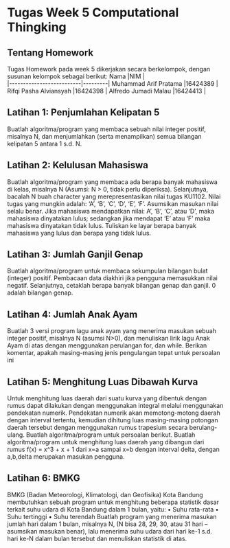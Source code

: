 # Tugas Week 5 Computational Thingking

## Tentang Homework
Tugas Homework pada week 5 dikerjakan secara berkelompok, dengan susunan kelompok sebagai berikut:
Nama                       |NIM      |  
|--------------------------|---------|
Muhammad Arif Pratama      |16424389 | 
Rifqi Pasha Alviansyah     |16424398 |
Alfredo Jumadi Malau       |16424413 |

## Latihan 1: Penjumlahan Kelipatan 5
Buatlah algoritma/program yang membaca sebuah nilai integer positif, misalnya N, dan menjumlahkan (serta menampilkan) semua bilangan kelipatan 5 antara 1 s.d. N.

## Latihan 2: Kelulusan Mahasiswa
Buatlah algoritma/program yang membaca ada berapa banyak mahasiswa di kelas, misalnya N (Asumsi: N > 0, tidak perlu diperiksa).
Selanjutnya, bacalah N buah character yang merepresentasikan nilai tugas KU1102. 
Nilai tugas yang mungkin adalah: ‘A’, ‘B’, ‘C’, ‘D’, ‘E’, ‘F’. Asumsikan masukan nilai selalu benar.
Jika mahasiswa mendapatkan nilai: A’, ‘B’, ‘C’, atau ‘D’, maka mahasiswa dinyatakan lulus; 
sedangkan jika mendapat ‘E’ atau ‘F’ maka mahasiswa dinyatakan tidak lulus.
Tuliskan ke layar berapa banyak mahasiswa yang lulus dan berapa yang tidak lulus.

## Latihan 3: Jumlah Ganjil Genap
Buatlah algoritma/program
untuk membaca
sekumpulan bilangan bulat
(integer) positif. Pembacaan
data diakhiri jika pengguna
memasukkan nilai negatif.
Selanjutnya, cetaklah
berapa banyak bilangan
genap dan ganjil.
0 adalah bilangan genap.

## Latihan 4: Jumlah Anak Ayam
Buatlah 3 versi program lagu anak ayam yang menerima masukan sebuah integer positif, misalnya N
(asumsi N>0), dan menuliskan lirik lagu Anak Ayam di atas dengan menggunakan
perulangan for, dan while.
Berikan komentar, apakah masing-masing jenis pengulangan tepat untuk persoalan ini

## Latihan 5: Menghitung Luas Dibawah Kurva
Untuk menghitung luas daerah dari suatu kurva yang dibentuk
dengan rumus dapat dilakukan dengan menggunakan integral
melalui menggunakan pendekatan numerik.
Pendekatan numerik akan memotong-motong daerah dengan
interval tertentu, kemudian dihitung luas masing-masing
potongan daerah tersebut dengan menggunakan rumus
trapesium secara berulang-ulang.
Buatlah algoritma/program untuk persoalan berikut.
Buatlah algoritma/program untuk menghitung
luas daerah yang dibangun dari rumus f(x) =
x^3 + x + 1
dari x=a sampai x=b dengan interval
delta, dengan a,b,delta merupakan masukan pengguna.

## Latihan 6: BMKG
BMKG (Badan Meteorologi, Klimatologi, dan Geofisika) Kota
Bandung membutuhkan sebuah program untuk menghitung
beberapa statistik dasar terkait suhu udara di Kota Bandung
dalam 1 bulan, yaitu:
• Suhu rata-rata
• Suhu tertinggi
• Suhu terendah
Buatlah program yang menerima masukan jumlah hari dalam 1
bulan, misalnya N, (N bisa 28, 29, 30, atau 31 hari – asumsikan
masukan benar), lalu menerima suhu udara dari hari ke-1 s.d.
hari ke-N dalam bulan tersebut dan menuliskan statistik di atas.
